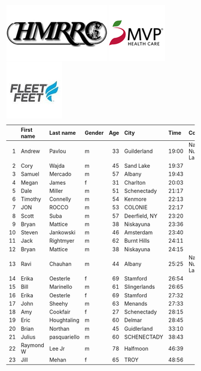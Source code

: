 ![image](hmrrc_65h.jpg) ![image](MVP-1.jpg)  ![image](FF_Logo_Stacked_7-150x118.jpg)  

|    | First name   | Last name    | Gender   |   Age | City          | Time   | Company                  |   age_grade |
|---:|:-------------|:-------------|:---------|------:|:--------------|:-------|:-------------------------|------------:|
|  1 | Andrew       | Pavlou       | m        |    33 | Guilderland   | 19:00  | Naval Nuclear Laboratory |       68.06 |
|  2 | Cory         | Wajda        | m        |    45 | Sand Lake     | 19:37  |                          |       71.62 |
|  3 | Samuel       | Mercado      | m        |    57 | Albany        | 19:43  |                          |       78.47 |
|  4 | Megan        | James        | f        |    31 | Charlton      | 20:03  |                          |       73.5  |
|  5 | Dale         | Miller       | m        |    51 | Schenectady   | 21:17  |                          |       69.19 |
|  6 | Timothy      | Connelly     | m        |    54 | Kenmore       | 22:13  |                          |       67.92 |
|  7 | JON          | ROCCO        | m        |    53 | COLONIE       | 22:17  |                          |       67.16 |
|  8 | Scott        | Suba         | m        |    57 | Deerfield, NY | 23:20  |                          |       66.3  |
|  9 | Bryan        | Mattice      | m        |    38 | Niskayuna     | 23:36  |                          |       56.5  |
| 10 | Steven       | Jankowski    | m        |    46 | Amsterdam     | 23:40  |                          |       59.82 |
| 11 | Jack         | Rightmyer    | m        |    62 | Burnt Hills   | 24:11  |                          |       66.79 |
| 12 | Bryan        | Mattice      | m        |    38 | Niskayuna     | 24:15  |                          |       54.99 |
| 13 | Ravi         | Chauhan      | m        |    44 | Albany        | 25:25  | Naval Nuclear Laboratory |       54.86 |
| 14 | Erika        | Oesterle     | f        |    69 | Stamford      | 26:54  |                          |       77.23 |
| 15 | Bill         | Marinello    | m        |    61 | Slingerlands  | 26:65  |                          |       59.11 |
| 16 | Erika        | Oesterle     | f        |    69 | Stamford      | 27:32  |                          |       75.45 |
| 17 | John         | Sheehy       | m        |    63 | Menands       | 27:33  |                          |       59.15 |
| 18 | Amy          | Cookfair     | f        |    27 | Schenectady   | 28:15  |                          |       52.15 |
| 19 | Eric         | Houghtaling  | m        |    60 | Delmar        | 28:45  |                          |       55.21 |
| 20 | Brian        | Northan      | m        |    45 | Guidlerland   | 33:10  |                          |       42.36 |
| 21 | Julius       | pasquariello | m        |    60 | SCHENECTADY   | 38:43  |                          |       41    |
| 22 | Raymond W    | Lee Jr       | m        |    78 | Halfmoon      | 46:39  |                          |       42.53 |
| 23 | Jill         | Mehan        | f        |    65 | TROY          | 48:56  |                          |       40.25 |